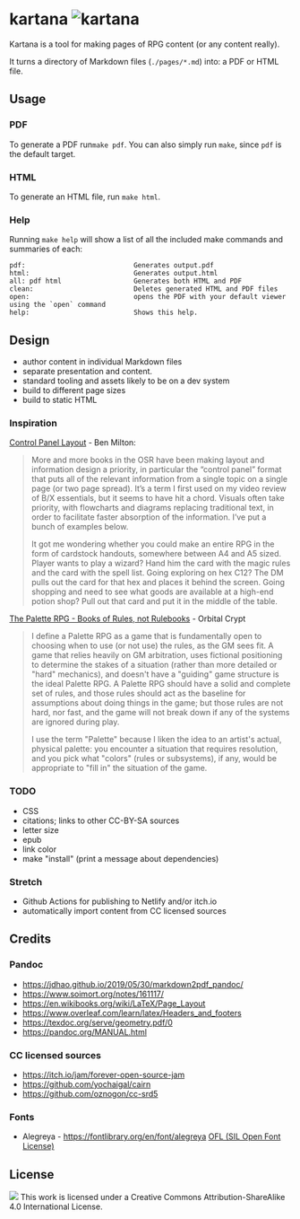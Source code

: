# kartana ![kartana](./assets/Kartana.png)

Kartana is a tool for making pages of RPG content (or any content really).

It turns a directory of Markdown files (`./pages/*.md`) into: a PDF or HTML file.

## Usage

### PDF

To generate a PDF run`make pdf`. You can also simply run `make`, since `pdf` is the default target.

### HTML

To generate an HTML file, run `make html`.

### Help

Running `make help` will show a list of all the included make commands and summaries of each:

```
pdf:                           Generates output.pdf
html:                          Generates output.html
all: pdf html                  Generates both HTML and PDF
clean:                         Deletes generated HTML and PDF files
open:                          opens the PDF with your default viewer using the `open` command
help:                          Shows this help.
```

## Design

* author content in individual Markdown files
* separate presentation and content.
* standard tooling and assets likely to be on a dev system
* build to different page sizes
* build to static HTML

### Inspiration

[Control Panel Layout](http://questingblog.com/control-panel-book-layout-osr/) - Ben Milton:

> More and more books in the OSR have been making layout and information design a priority, in particular the “control panel” format that puts all of the relevant information from a single topic on a single page (or two page spread). It’s a term I first used on my video review of B/X essentials, but it seems to have hit a chord. Visuals often take priority, with flowcharts and diagrams replacing traditional text, in order to facilitate faster absorption of the information. I’ve put a bunch of examples below.
> 
> It got me wondering whether you could make an entire RPG in the form of cardstock handouts, somewhere between A4 and A5 sized. Player wants to play a wizard? Hand him the card with the magic rules and the card with the spell list. Going exploring on hex C12? The DM pulls out the card for that hex and places it behind the screen. Going shopping and need to see what goods are available at a high-end potion shop? Pull out that card and put it in the middle of the table.

[The Palette RPG - Books of Rules, not Rulebooks](https://orbitalcrypt.blogspot.com/2023/08/the-palette-rpg-books-of-rules-not.html) - Orbital Crypt

> I define a Palette RPG as a game that is fundamentally open to choosing when to use (or not use) the rules, as the GM sees fit. A game that relies heavily on GM arbitration, uses fictional positioning to determine the stakes of a situation (rather than more detailed or "hard" mechanics), and doesn't have a "guiding" game structure is the ideal Palette RPG. A Palette RPG should have a solid and complete set of rules, and those rules should act as the baseline for assumptions about doing things in the game; but those rules are not hard, nor fast, and the game will not break down if any of the systems are ignored during play. 
>
> I use the term "Palette" because I liken the idea to an artist's actual, physical palette: you encounter a situation that requires resolution, and you pick what "colors" (rules or subsystems), if any, would be appropriate to "fill in" the situation of the game. 

### TODO

* CSS
* citations; links to other CC-BY-SA sources
* letter size
* epub
* link color
* make "install" (print a message about dependencies)

### Stretch

* Github Actions for publishing to Netlify and/or itch.io
* automatically import content from CC licensed sources

## Credits

### Pandoc

* https://jdhao.github.io/2019/05/30/markdown2pdf_pandoc/
* https://www.soimort.org/notes/161117/
* https://en.wikibooks.org/wiki/LaTeX/Page_Layout
* https://www.overleaf.com/learn/latex/Headers_and_footers
* https://texdoc.org/serve/geometry.pdf/0
* https://pandoc.org/MANUAL.html

### CC licensed sources

* https://itch.io/jam/forever-open-source-jam
* https://github.com/yochaigal/cairn
* https://github.com/oznogon/cc-srd5

### Fonts

* Alegreya - https://fontlibrary.org/en/font/alegreya [OFL (SIL Open Font License)](http://scripts.sil.org/OFL)

## License

[![](https://i.creativecommons.org/l/by-sa/4.0/80x15.png)]((http://creativecommons.org/licenses/by-sa/4.0/)) This work is licensed under a Creative Commons Attribution-ShareAlike 4.0 International License.
